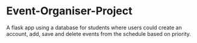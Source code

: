 # Event-Organiser-Project
A flask app using a database for students where users could create an account, add, save and delete events from the schedule based on priority.
